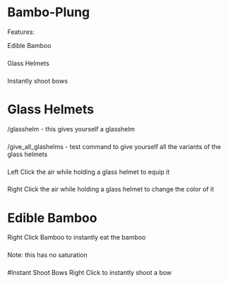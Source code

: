 # Bambo-Plung

Features:

Edible Bamboo
###
Glass Helmets
###
Instantly shoot bows

# Glass Helmets

/glasshelm - this gives yourself a glasshelm 
###
/give_all_glashelms - test command to give yourself all the variants of the glass helmets
###
Left Click the air while holding a glass helmet to equip it
###
Right Click the air while holding a glass helmet to change the color of it
###
# Edible Bamboo

Right Click Bamboo to instantly eat the bamboo
###
Note: this has no saturation 
###
#Instant Shoot Bows
Right Click to instantly shoot a bow
